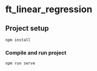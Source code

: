 # ft_linear_regression

## Project setup
```
npm install
```

### Compile and run project
```
npm run serve
```
